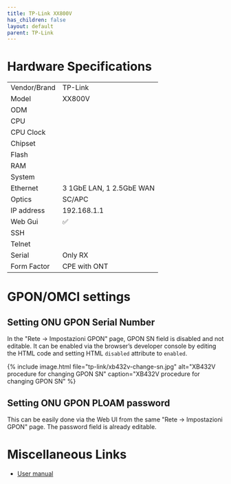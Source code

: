 ```yaml
---
title: TP-Link XX800V 
has_children: false
layout: default
parent: TP-Link
---
```


# Hardware Specifications

|              |                               |
| ------------ | ----------------------------- |
| Vendor/Brand | TP-Link                       |
| Model        | XX800V                        |
| ODM          |                               |
| CPU          |                               |
| CPU Clock    |                               |
| Chipset      |                               |
| Flash        |                               |
| RAM          |                               |
| System       |                               |
| Ethernet     | 3 1GbE LAN, 1 2.5GbE WAN      |
| Optics       | SC/APC                        |
| IP address   | 192.168.1.1                   |
| Web Gui      | ✅                            |
| SSH          |                               |
| Telnet       |                               |
| Serial       | Only RX                       |
| Form Factor  | CPE with ONT                  |


# GPON/OMCI settings

## Setting ONU GPON Serial Number

In the "Rete -> Impostazioni GPON" page, GPON SN field is disabled and not editable. It can be enabled via the browser’s developer console by editing the HTML code and setting HTML `disabled` attribute to `enabled`.

{% include image.html file="tp-link/xb432v-change-sn.jpg" alt="XB432V procedure for changing GPON SN" caption="XB432V procedure for changing GPON SN" %}

## Setting ONU GPON PLOAM password

This can be easily done via the Web UI from the same "Rete -> Impostazioni GPON" page. The password field is already editable.


# Miscellaneous Links

- [User manual](https://www.windtre.it/Document/manuali/modem/XX800v-ITWIND3_UG_REV1-0-0_Italian.pdf.docview.pdf)
